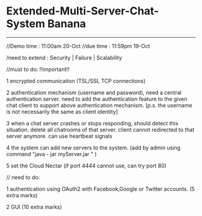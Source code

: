 # Extended-Multi-Server-Chat-System   Banana
------------------------------------------------------
//Demo time : 11:00am 20-Oct
//due time  : 11:59pm 19-Oct

/need to extend : Security | Failure | Scalability

//must to do: !!important!!

1 encrypted communicaiton (TSL/SSL TCP connections)

2 authentication mechanism (username and password), need a central authentication server.
    need to add the authentication feature to the given chat client to support above authentication mechanism.
    [p.s. the username is not necessarily the same as client identity]
    
3 when a chat server crashes or stops responding, should detect this situation. delete all chatrooms of that server. client cannot redirected to that server anymore.
   can use heartbeat signals

4 the system can add new servers to the system. (add by admin using command "java - jar myServer.jar <any arguments>" ) 

5 set the Cloud Nectar (if port 4444 cannot use, can try port 80)

// need to do:

1 authentication using OAuth2 with Facebook,Google or Twitter accounts. (5 extra marks)

2 GUI (10 extra marks)

